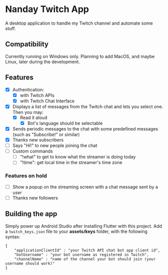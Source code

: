 # Nanday Twitch App

A desktop application to handle my Twitch channel and automate some stuff.

## Compatibility

Currently running on Windows only. Planning to add MacOS, and maybe Linux, later during the development.

## Features

* [X] Authentication:
  * [X] with Twitch APIs
  * [X] with Twitch Chat Interface
* [X] Displays a list of messages from the Twitch chat and lets you select one. Then you may:
  * [X] Read it aloud
    * [X] Bot's language should be selectable
* [X] Sends periodic messages to the chat with some predefined messages (such as "Subscribe!" or similar)
* [X] Thanks new subscribers
* [ ] Says "Hi!" to new people joining the chat
* [ ] Custom commands
  * [ ] "!what" to get to know what the streamer is doing today
  * [ ] "!time": get local time in the streamer's time zone

### Features on hold

* [ ] Show a popup on the streaming screen with a chat message sent by a user
* [ ] Thanks new followers

## Building the app

Simply power up Android Studio after installing Flutter with this project.
Add a `twitch_keys.json` file to your **assets/keys** folder, with the following syntax:

    {
        "applicationClientId" : "your Twitch API chat bot app client id",
        "botUsername" : "your bot username as registered in Twitch",
        "channelName" : "name of the channel your bot should join (your username should work)"
    }
